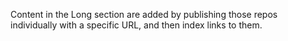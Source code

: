 Content in the Long section are added by publishing those repos individually with a specific URL, and then index links to them.
